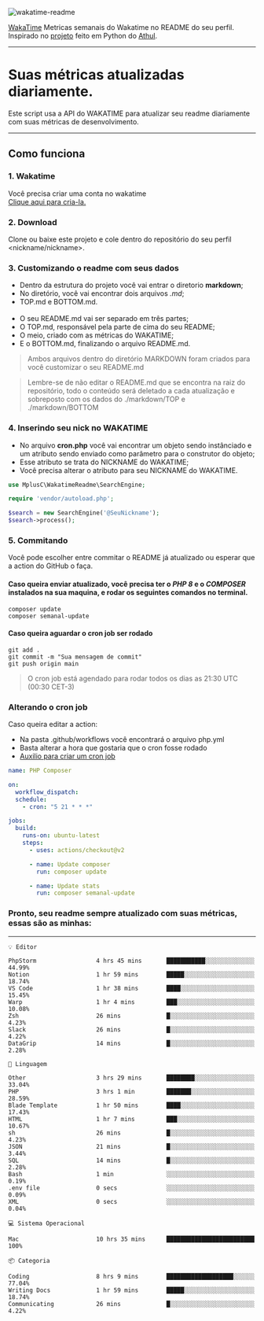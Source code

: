 ![wakatime-readme](https://socialify.git.ci/bymatheus/wakatime-readme/image?description=1&descriptionEditable=M%C3%A9tricas%20semanais%20do%20Wakatime%20no%20seu%20README%20de%20perfil.&font=KoHo&forks=1&language=1&owner=1&pattern=Signal&stargazers=1&theme=Dark)

[WakaTime](https://wakatime.com) Metricas semanais do Wakatime no README do seu perfil. <br>
Inspirado no [projeto](https://github.com/athul/waka-readme) feito em Python do [Athul](https://github.com/athul).
___

# Suas métricas atualizadas diariamente.
Este script usa a API do WAKATIME para atualizar seu readme diariamente com suas métricas de desenvolvimento.

___

## Como funciona

### 1. Wakatime
Você precisa criar uma conta no wakatime <br>
[Clique aqui para cria-la.](https://wakatime.com) 

### 2. Download
Clone ou baixe este projeto e cole dentro do repositório do seu perfil <nickname/nickname>.

### 3. Customizando o readme com seus dados
- Dentro da estrutura do projeto você vai entrar o diretorio **markdown**;  
- No diretório, você vai encontrar dois arquivos *.md*;
- TOP.md e BOTTOM.md.
<br><br>
- O seu README.md vai ser separado em três partes; 
- O TOP.md, responsável pela parte de cima do seu README;
- O meio, criado com as métricas do WAKATIME;
- E o BOTTOM.md, finalizando o arquivo README.md.<br>

> Ambos arquivos dentro do diretório MARKDOWN foram criados para você customizar o seu README.md

> Lembre-se de não editar o README.md que se encontra na raiz do repositório, todo o conteúdo será deletado a cada atualização e sobreposto com os dados do ./markdown/TOP e ./markdown/BOTTOM

### 4. Inserindo seu nick no WAKATIME
- No arquivo **cron.php** você vai encontrar um objeto sendo instânciado e um atributo sendo enviado como parâmetro para o construtor do objeto;
- Esse atributo se trata do NICKNAME do WAKATIME;
- Você precisa alterar o atributo para seu NICKNAME do WAKATIME.

```php
use MplusC\WakatimeReadme\SearchEngine;

require 'vendor/autoload.php';

$search = new SearchEngine('@SeuNickname');
$search->process();
```

### 5. Commitando
Você pode escolher entre commitar o README já atualizado ou esperar que a action do GitHub o faça. <br>

#### Caso queira enviar atualizado, você precisa ter o *PHP 8* e o *COMPOSER* instalados na sua maquina, e rodar os seguintes comandos no terminal.
```composer
composer update
composer semanal-update 
```

#### Caso queira aguardar o cron job ser rodado 
```git 
git add .
git commit -m "Sua mensagem de commit"
git push origin main
```

>O cron job está agendado para rodar todos os dias as 21:30 UTC (00:30 CET-3) 

### Alterando o cron job
Caso queira editar a action:

- Na pasta .github/workflows você encontrará o arquivo php.yml
- Basta alterar a hora que gostaria que o cron fosse rodado
- [Auxilio para criar um cron job](https://crontab.guru)

```yml
name: PHP Composer

on:
  workflow_dispatch:
  schedule:
    - cron: "5 21 * * *"

jobs:
  build:
    runs-on: ubuntu-latest
    steps:
      - uses: actions/checkout@v2

      - name: Update composer
        run: composer update

      - name: Update stats
        run: composer semanal-update
```

### Pronto, seu readme sempre atualizado com suas métricas, essas são as minhas:

___
```text
💡 Editor

PhpStorm                 4 hrs 45 mins       ███████████░░░░░░░░░░░░░░     44.99%
Notion                   1 hr 59 mins        █████░░░░░░░░░░░░░░░░░░░░     18.74%
VS Code                  1 hr 38 mins        ████░░░░░░░░░░░░░░░░░░░░░     15.45%
Warp                     1 hr 4 mins         ███░░░░░░░░░░░░░░░░░░░░░░     10.08%
Zsh                      26 mins             █░░░░░░░░░░░░░░░░░░░░░░░░      4.23%
Slack                    26 mins             █░░░░░░░░░░░░░░░░░░░░░░░░      4.22%
DataGrip                 14 mins             █░░░░░░░░░░░░░░░░░░░░░░░░      2.28%
```
```text
💬 Linguagem

Other                    3 hrs 29 mins       ████████░░░░░░░░░░░░░░░░░     33.04%
PHP                      3 hrs 1 min         ███████░░░░░░░░░░░░░░░░░░     28.59%
Blade Template           1 hr 50 mins        ████░░░░░░░░░░░░░░░░░░░░░     17.43%
HTML                     1 hr 7 mins         ███░░░░░░░░░░░░░░░░░░░░░░     10.67%
sh                       26 mins             █░░░░░░░░░░░░░░░░░░░░░░░░      4.23%
JSON                     21 mins             █░░░░░░░░░░░░░░░░░░░░░░░░      3.44%
SQL                      14 mins             █░░░░░░░░░░░░░░░░░░░░░░░░      2.28%
Bash                     1 min               ░░░░░░░░░░░░░░░░░░░░░░░░░      0.19%
.env file                0 secs              ░░░░░░░░░░░░░░░░░░░░░░░░░      0.09%
XML                      0 secs              ░░░░░░░░░░░░░░░░░░░░░░░░░      0.04%
```
```text
💻 Sistema Operacional

Mac                      10 hrs 35 mins      █████████████████████████       100%
```
```text
📦 Categoria

Coding                   8 hrs 9 mins        ███████████████████░░░░░░     77.04%
Writing Docs             1 hr 59 mins        █████░░░░░░░░░░░░░░░░░░░░     18.74%
Communicating            26 mins             █░░░░░░░░░░░░░░░░░░░░░░░░      4.22%
```
